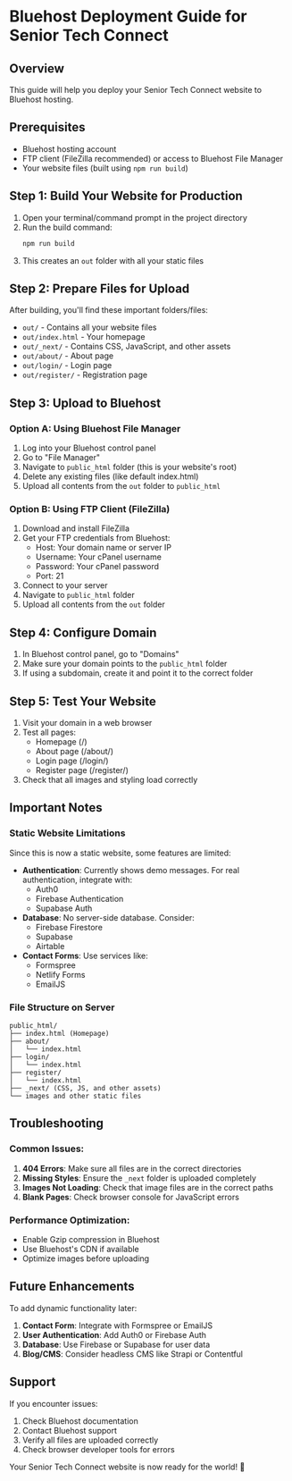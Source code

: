 # Bluehost Deployment Guide for Senior Tech Connect

## Overview
This guide will help you deploy your Senior Tech Connect website to Bluehost hosting.

## Prerequisites
- Bluehost hosting account
- FTP client (FileZilla recommended) or access to Bluehost File Manager
- Your website files (built using `npm run build`)

## Step 1: Build Your Website for Production

1. Open your terminal/command prompt in the project directory
2. Run the build command:
   ```bash
   npm run build
   ```
3. This creates an `out` folder with all your static files

## Step 2: Prepare Files for Upload

After building, you'll find these important folders/files:
- `out/` - Contains all your website files
- `out/index.html` - Your homepage
- `out/_next/` - Contains CSS, JavaScript, and other assets
- `out/about/` - About page
- `out/login/` - Login page
- `out/register/` - Registration page

## Step 3: Upload to Bluehost

### Option A: Using Bluehost File Manager
1. Log into your Bluehost control panel
2. Go to "File Manager"
3. Navigate to `public_html` folder (this is your website's root)
4. Delete any existing files (like default index.html)
5. Upload all contents from the `out` folder to `public_html`

### Option B: Using FTP Client (FileZilla)
1. Download and install FileZilla
2. Get your FTP credentials from Bluehost:
   - Host: Your domain name or server IP
   - Username: Your cPanel username
   - Password: Your cPanel password
   - Port: 21
3. Connect to your server
4. Navigate to `public_html` folder
5. Upload all contents from the `out` folder

## Step 4: Configure Domain

1. In Bluehost control panel, go to "Domains"
2. Make sure your domain points to the `public_html` folder
3. If using a subdomain, create it and point it to the correct folder

## Step 5: Test Your Website

1. Visit your domain in a web browser
2. Test all pages:
   - Homepage (/)
   - About page (/about/)
   - Login page (/login/)
   - Register page (/register/)
3. Check that all images and styling load correctly

## Important Notes

### Static Website Limitations
Since this is now a static website, some features are limited:
- **Authentication**: Currently shows demo messages. For real authentication, integrate with:
  - Auth0
  - Firebase Authentication
  - Supabase Auth
- **Database**: No server-side database. Consider:
  - Firebase Firestore
  - Supabase
  - Airtable
- **Contact Forms**: Use services like:
  - Formspree
  - Netlify Forms
  - EmailJS

### File Structure on Server
```
public_html/
├── index.html (Homepage)
├── about/
│   └── index.html
├── login/
│   └── index.html
├── register/
│   └── index.html
├── _next/ (CSS, JS, and other assets)
└── images and other static files
```

## Troubleshooting

### Common Issues:

1. **404 Errors**: Make sure all files are in the correct directories
2. **Missing Styles**: Ensure the `_next` folder is uploaded completely
3. **Images Not Loading**: Check that image files are in the correct paths
4. **Blank Pages**: Check browser console for JavaScript errors

### Performance Optimization:
- Enable Gzip compression in Bluehost
- Use Bluehost's CDN if available
- Optimize images before uploading

## Future Enhancements

To add dynamic functionality later:
1. **Contact Form**: Integrate with Formspree or EmailJS
2. **User Authentication**: Add Auth0 or Firebase Auth
3. **Database**: Use Firebase or Supabase for user data
4. **Blog/CMS**: Consider headless CMS like Strapi or Contentful

## Support

If you encounter issues:
1. Check Bluehost documentation
2. Contact Bluehost support
3. Verify all files are uploaded correctly
4. Check browser developer tools for errors

Your Senior Tech Connect website is now ready for the world! 🎉 